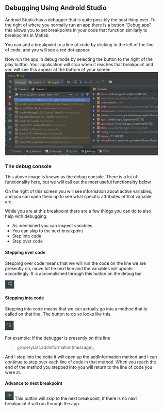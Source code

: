 ## Debugging Using Android Studio

Android Studio has a debugger that is quite possibly the best thing ever. To the right of where you normally run an app there is a button “Debug app” this allows you to set breakpoints in your code that function similarly to breakpoints in Matlab.

You can add a breakpoint to a line of code by clicking to the left of the line of code, and you will see a red dot appear. 

Now run the app in debug mode by selecting the button to the right of the play button. Your application will stop when it reaches that breakpoint and you will see this appear at the bottom of your screen
![Debug Console](https://github.com/OlinMobileProto/2015WeeklyLectures/blob/master/Week1/DebuggingImages/DebugConsole.png)

### The debug console

This above image is known as the debug console. There is a lot of functionality here, but we will call out the most useful functionality below

On the right of this screen you will see information about active variables, and you can open them up to see what specific attributes of that variable are.

While you are at this breakpoint there are a few things you can do to also help with debugging.

- As mentioned you can inspect variables
- You can skip to the next breakpoint
- Step into code
- Step over code

#### Stepping over code
Stepping over code means that we will run the code on the line we are presently on, move tot he next line and the variables will update accordingly. It is accomplished through this button on the debug bar

![Stepping Over](https://github.com/OlinMobileProto/2015WeeklyLectures/blob/master/Week1/DebuggingImages/StepOver.png)


#### Stepping into code
Stepping into code means that we can actually go into a method that is called on that line. The button to do so looks like this.

![Step Into](https://github.com/OlinMobileProto/2015WeeklyLectures/blob/master/Week1/DebuggingImages/StepInto.png)

For example:
If the debugger is presently on this line
          

>  groceryList.addInformation(message);


And I step into the code it will open up the addInformation method and I can continue to step over each line of code in that method. When you reach the end of the method you stepped into you will return to the line of code you were at. 

#### Advance to next breakpoint

![Advance to next breakpoint](https://github.com/OlinMobileProto/2015WeeklyLectures/blob/master/Week1/DebuggingImages/SkipBreakPoint.png)
This button will skip to the next breakpoint, if there is no next  breakpoint it will run through the app.